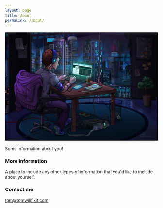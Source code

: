 ```yaml
---
layout: page
title: About
permalink: /about/
---
```


![banner](images/twfi.jpg)

Some information about you!

### More Information

A place to include any other types of information that you'd like to include about yourself.

### Contact me

[tom@tomwillfixit.com](mailto:tom@tomwillfixit.com)
